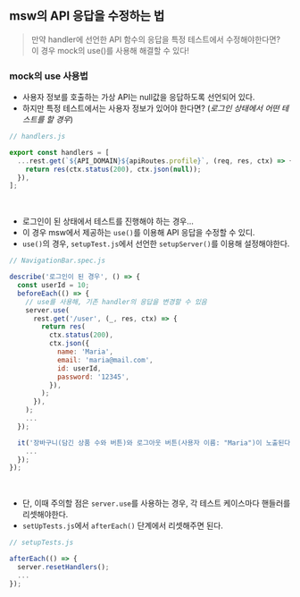 ## msw의 API 응답을 수정하는 법

> 만약 handler에 선언한 API 함수의 응답을 특정 테스트에서 수정해야한다면?<br/>이 경우 mock의 use()를 사용해 해결할 수 있다!

### mock의 use 사용법

- 사용자 정보를 호출하는 가상 API는 null값을 응답하도록 선언되어 있다.
- 하지만 특정 테스트에서는 사용자 정보가 있어야 한다면? (_로그인 상태에서 어떤 테스트를 할 경우_)

```js
// handlers.js

export const handlers = [
  ...rest.get(`${API_DOMAIN}${apiRoutes.profile}`, (req, res, ctx) => {
    return res(ctx.status(200), ctx.json(null));
  }),
];
```

<br/>

- 로그인이 된 상태에서 테스트를 진행해야 하는 경우...
- 이 경우 msw에서 제공하는 `use()`를 이용해 API 응답을 수정할 수 있디.
- `use()`의 경우, `setupTest.js`에서 선언한 `setupServer()`를 이용해 설정해야한다.

```js
// NavigationBar.spec.js

describe('로그인이 된 경우', () => {
  const userId = 10;
  beforeEach(() => {
    // use를 사용해, 기존 handler의 응답을 변경할 수 있음
    server.use(
      rest.get('/user', (_, res, ctx) => {
        return res(
          ctx.status(200),
          ctx.json({
            name: 'Maria',
            email: 'maria@mail.com',
            id: userId,
            password: '12345',
          }),
        );
      }),
    );
    ...
  });

  it('장바구니(담긴 상품 수와 버튼)와 로그아웃 버튼(사용자 이름: "Maria")이 노출된다.', async () => {
    ...
  });
});
```

<br/>

- 단, 이때 주의할 점은 `server.use`를 사용하는 경우, 각 테스트 케이스마다 핸들러를 리셋해야한다.
- `setUpTests.js`에서 `afterEach()` 단계에서 리셋해주면 된다.

```js
// setupTests.js

afterEach(() => {
  server.resetHandlers();
  ...
});
```
